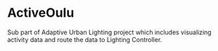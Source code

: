 ActiveOulu
==========

Sub part of Adaptive Urban Lighting project which includes visualizing activity data and route the data to Lighting Controller.
